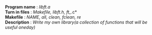 **Program name** : *libft.a*<br>
**Turn in files** : *Makefile, libft.h, ft_*.c*<br>
**Makefile** : *NAME, all, clean, fclean, re*<br>
**Description** : *Write my own library(a collection of functions that will be useful oneday)*<br>
